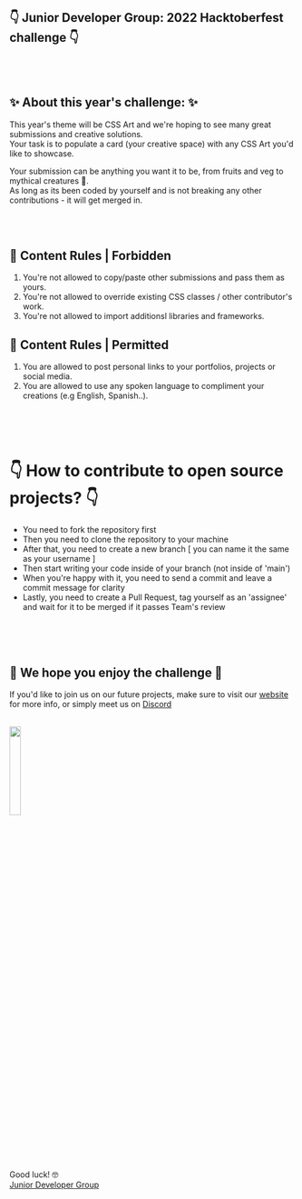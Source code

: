 ## 👇 Junior Developer Group: 2022 Hacktoberfest challenge  👇
<br> 
<br> 


## ✨  About this year's challenge: ✨

This year's theme will be CSS Art and we're hoping to see many great submissions and creative solutions. <br>
Your task is to populate a card (your creative space) with any CSS Art you'd like to showcase. <br>

Your submission can be anything you want it to be, from fruits and veg to mythical creatures 🐲. <br>
As long as its been coded by yourself and is not breaking any other contributions - it will get merged in.  

<br> 
<br> 

## 🎯 Content Rules | Forbidden

1. You're not allowed to copy/paste other submissions and pass them as yours.
2. You're not allowed to override existing CSS classes / other contributor's work.
3. You're not allowed to import additionsl libraries and frameworks.

## 🎯 Content Rules | Permitted
1. You are allowed to post personal links to your portfolios, projects or social media.
2. You are allowed to use any spoken language to compliment your creations (e.g English, Spanish..).

<br> 
<br> 
<br> 

# 👇 How to contribute to open source projects? 👇
- You need to fork the repository first
- Then you need to clone the repository to your machine
- After that, you need to create a new branch [ you can name it the same as your username ]
- Then start writing your code inside of your branch (not inside of 'main')
- When you're happy with it, you need to send a commit and leave a commit message for clarity
- Lastly, you need to create a Pull Request, tag yourself as an 'assignee' and wait for it to be merged if it passes Team's review
<br> 
<br> 
<br> 

## 🙌 We hope you enjoy the challenge 🙌

If you'd like to join us on our future projects, make sure to visit our [website](https://junior-developer-group.com/) for more info,
or simply meet us on [Discord](https://discord.gg/yE4HNmf9Ss) 
<br> 
<br> 

<img src="https://junior-developer-group.com/assets/images/website-images/logo-with-background.png" width="20%" ></img>  <br> 
Good luck! 🤓 <br> 
[Junior Developer Group](https://junior-developer-group.com/)

